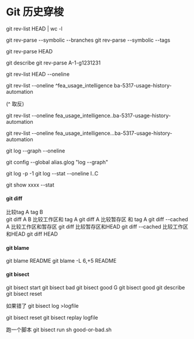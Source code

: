 # Git 历史穿梭

git rev-list HEAD | wc -l

git rev-parse --symbolic --branches
git rev-parse --symbolic --tags

git rev-parse HEAD

git describe
git rev-parse A-1-g1231231

git rev-list HEAD --oneline

git rev-list --oneline ^fea_usage_intelligence ba-5317-usage-history-automation

(^ 取反)

git rev-list --oneline fea_usage_intelligence..ba-5317-usage-history-automation

git rev-list --oneline fea_usage_intelligence...ba-5317-usage-history-automation

git log --graph --oneline

git config --global alias.glog "log --graph"

git log -p -1
git log --stat --oneline I..C

git show xxxx --stat

#### git diff

比较tag A tag B  
git diff A B
比较工作区和 tag A
git diff A
比较暂存区 和 tag A
git diff --cached A
比较工作区和暂存区
git diff
比较暂存区和HEAD
git diff --cached
比较工作区和HEAD
git diff HEAD


#### git blame

git blame README
git blame -L 6,+5 README

#### git bisect

git bisect start
git bisect bad
git bisect good G
git bisect good
git describe
git bisect reset

如果错了
git bisect log >logfile

git bisect reset 
git bisect replay logfile

跑一个脚本
git bisect run sh good-or-bad.sh










